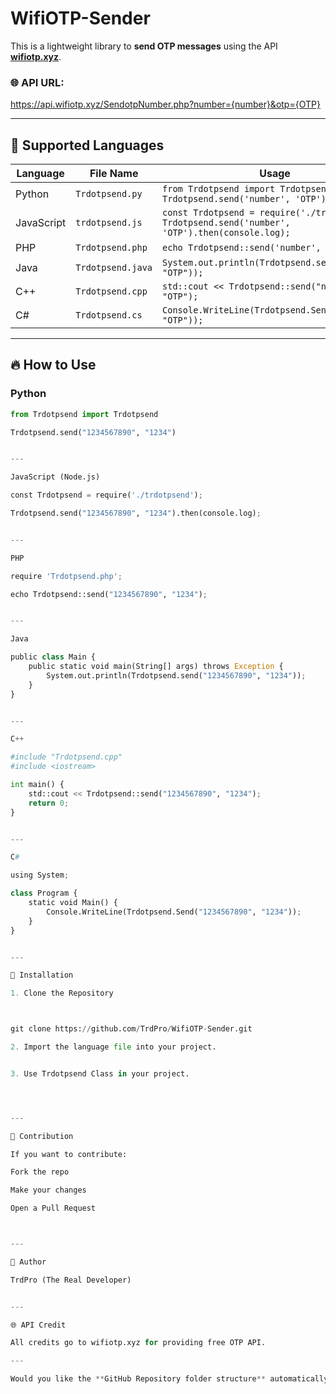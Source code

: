 

# WifiOTP-Sender
This is a lightweight library to **send OTP messages** using the API **[wifiotp.xyz](https://api.wifiotp.xyz)**.

### 🌐 API URL:

https://api.wifiotp.xyz/SendotpNumber.php?number={number}&otp={OTP}

---

## 🚀 Supported Languages
| Language           | File Name        | Usage                         |
|------------------|----------------|------------------------------|
| Python          | `Trdotpsend.py` | `from Trdotpsend import Trdotpsend` <br> `Trdotpsend.send('number', 'OTP')` |
| JavaScript      | `trdotpsend.js` | `const Trdotpsend = require('./trdotpsend');` <br> `Trdotpsend.send('number', 'OTP').then(console.log);` |
| PHP             | `Trdotpsend.php` | `echo Trdotpsend::send('number', 'OTP');` |
| Java            | `Trdotpsend.java` | `System.out.println(Trdotpsend.send("number", "OTP"));` |
| C++             | `Trdotpsend.cpp` | `std::cout << Trdotpsend::send("number", "OTP");` |
| C#              | `Trdotpsend.cs` | `Console.WriteLine(Trdotpsend.Send("number", "OTP"));` |

---

## 🔥 How to Use

### Python
```python
from Trdotpsend import Trdotpsend

Trdotpsend.send("1234567890", "1234")


---

JavaScript (Node.js)

const Trdotpsend = require('./trdotpsend');

Trdotpsend.send("1234567890", "1234").then(console.log);


---

PHP

require 'Trdotpsend.php';

echo Trdotpsend::send("1234567890", "1234");


---

Java

public class Main {
    public static void main(String[] args) throws Exception {
        System.out.println(Trdotpsend.send("1234567890", "1234"));
    }
}


---

C++

#include "Trdotpsend.cpp"
#include <iostream>

int main() {
    std::cout << Trdotpsend::send("1234567890", "1234");
    return 0;
}


---

C#

using System;

class Program {
    static void Main() {
        Console.WriteLine(Trdotpsend.Send("1234567890", "1234"));
    }
}


---

📌 Installation

1. Clone the Repository



git clone https://github.com/TrdPro/WifiOTP-Sender.git

2. Import the language file into your project.


3. Use Trdotpsend Class in your project.




---

🔑 Contribution

If you want to contribute:

Fork the repo

Make your changes

Open a Pull Request



---

🚀 Author

TrdPro (The Real Developer)


---

🌐 API Credit

All credits go to wifiotp.xyz for providing free OTP API.

---

Would you like the **GitHub Repository folder structure** automatically with all files? 📂

